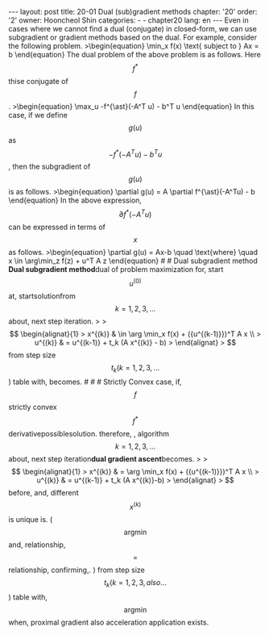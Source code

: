 --- layout: post title: 20-01 Dual (sub)gradient methods chapter: '20' order: '2' owner: Hooncheol Shin categories: - - chapter20 lang: en --- Even in cases where we cannot find a dual (conjugate) in closed-form, we can use subgradient or gradient methods based on the dual. For example, consider the following problem. >\begin{equation} \min_x f(x) \text{ subject to } Ax = b \end{equation} The dual problem of the above problem is as follows. Here $$f^{\ast}$$ thise conjugate of $$f$$. >\begin{equation} \max_u -f^{\ast}(-A^T u) - b^T u \end{equation} In this case, if we define $$g(u)$$ as $$-f^{\ast}(-A^Tu)-b^Tu$$, then the subgradient of $$g(u)$$ is as follows. >\begin{equation} \partial g(u) = A \partial f^{\ast}(-A^Tu) - b \end{equation} In the above expression, $$\partial f^{\ast}(-A^Tu)$$ can be expressed in terms of $$x$$ as follows. >\begin{equation} \partial g(u) = Ax-b \quad \text{where} \quad x \in \arg\min_z f(z) + u^T A z \end{equation} # # Dual subgradient method **Dual subgradient method**dual of problem maximization for, start $$u^{(0)}$$at, startsolutionfrom $$k=1, 2, 3, \dots$$about, next step iteration. > >$$ \begin{alignat}{1} > x^{(k)} & \in \arg \min_x f(x) + ({u^{(k-1)}})^T A x \\ > u^{(k)} & = u^{(k-1)} + t_k (A x^{(k)} - b) > \end{alignat} > $$ from step size $$t_k(k=1, 2, 3, \dots$$) table with, becomes. # # # Strictly Convex case, if, $$f$$ strictly convex $$f^{\ast}$$ derivativepossiblesolution. therefore, , algorithm $$k=1, 2, 3, \dots$$about, next step iteration**dual gradient ascent**becomes. > >$$ \begin{alignat}{1} > x^{(k)} & = \arg \min_x f(x) + ({u^{(k-1)}})^T A x \\ > u^{(k)} & = u^{(k-1)} + t_k (A x^{(k)}-b) > \end{alignat} > $$ before, and, different $$x^{(k)}$$ is unique is. ($$\text{argmin}$$and, relationship, $$=$$ relationship, confirming,. ) from step size $$t_k(k=1, 2, 3, also \dots$$) table with, $$\text{argmin}$$ when, proximal gradient also acceleration application exists. 